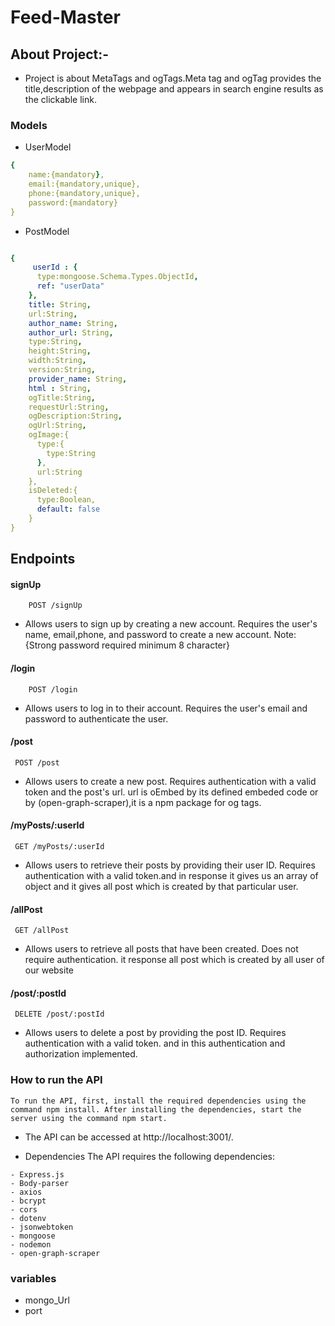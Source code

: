 # Feed-Master

## About Project:-

- Project is about MetaTags and ogTags.Meta tag and ogTag provides the title,description of the webpage and appears in search engine results as the clickable link.


### Models
- UserModel
```yaml
{
    name:{mandatory},
    email:{mandatory,unique},
    phone:{mandatory,unique},
    password:{mandatory}
}
```
- PostModel
```yaml

{
     userId : {
      type:mongoose.Schema.Types.ObjectId,
      ref: "userData"
    },
    title: String,
    url:String,
    author_name: String,
    author_url: String,
    type:String,
    height:String,
    width:String,
    version:String,
    provider_name: String,
    html : String,
    ogTitle:String,
    requestUrl:String,
    ogDescription:String,
    ogUrl:String,
    ogImage:{
      type:{
        type:String
      },
      url:String
    },
    isDeleted:{
      type:Boolean,
      default: false
    }
}

```

## Endpoints
#### signUp
```http
    POST /signUp
```
- Allows users to sign up by creating a new account. Requires the user's name, email,phone, and password to create a new account.
Note:{Strong password required minimum 8 character}

#### /login
```http
    POST /login
```
- Allows users to log in to their account. Requires the user's email and password to authenticate the user.

#### /post
```http
 POST /post
 ```
- Allows users to create a new post. Requires authentication with a valid token and the post's url.
url is oEmbed by its defined embeded code  or by (open-graph-scraper),it is a npm package for og tags. 

#### /myPosts/:userId
```http
 GET /myPosts/:userId
 ```
- Allows users to retrieve their posts by providing their user ID. Requires authentication with a valid token.and in response it gives us an array of object and it gives all post which is created by that particular user.

#### /allPost
```http
 GET /allPost
 ```
- Allows users to retrieve all posts that have been created. Does not require authentication.
it response all post which is created by all user of our website 

#### /post/:postId
```http
 DELETE /post/:postId
```
- Allows users to delete a post by providing the post ID. Requires authentication with a valid token. and in this authentication and authorization implemented.


### How to run the API
```http
To run the API, first, install the required dependencies using the command npm install. After installing the dependencies, start the server using the command npm start.

```
+ The API can be accessed at http://localhost:3001/.

- Dependencies
The API requires the following dependencies:
```http
- Express.js
- Body-parser
- axios
- bcrypt
- cors
- dotenv
- jsonwebtoken
- mongoose
- nodemon
- open-graph-scraper
```
### variables
- mongo_Url
- port